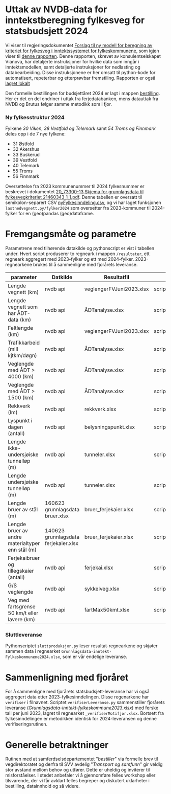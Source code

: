# Uttak av NVDB-data for inntekstberegning fylkesveg for statsbudsjett 2024

Vi viser til regjeringsdokumentet 
[Forslag til ny modell for beregning av kriteriet for fylkesveg i inntektssystemet for fylkeskommunene](https://www.regjeringen.no/no/dokumenter/forslag-til-ny-modell-for-beregning-av-kriteriet-for-fylkesveg-i-inntektssystemet-for-fylkeskommunene/id2864850/), som igjen viser til [denne rapporten](https://www.regjeringen.no/contentassets/e8645ebe0e02470da89253caef0addba/rapport-forenklet-modell-til-kriteriet-for-utgiftsbehov-ti1405835.pdf). Denne rapporten, skrevet av konsulentselskapet Vianova, har detaljerte instruksjoner for hvilke data som inngår i inntektsmodellen, samt detaljerte instruksjoner for nedlasting og databearbeiding. Disse instruksjonene er her omsatt til python-kode for automatisert, repeterbar og etterprøvbar fremstiling. Rapporten er også 
[lagret lokalt](./bilder/rapport-forenklet-modell-til-kriteriet-for-utgiftsbehov-ti1405835.pdf)

Den formelle bestillingen for budsjettåret 2024 er lagt i mappen [bestilling](./bestilling/). Her er det en del endriner i uttak fra ferjedatabanken, mens datauttak fra NVDB og Brutus følger samme metodikk som i fjor. 

### Ny fylkesstruktur 2024

Fylkene _30 Viken_, _38 Vestfold og Telemark_ samt _54 Troms og Finnmark_ deles opp i de 7 nye fylkene: 
  * 31 Østfold
  * 32 Akershus
  * 33 Buskerud
  * 39 Vestfold
  * 40 Telemark
  * 55 Troms
  * 56 Finnmark

Oversettelse fra 2023 kommunenummer til 2024 fylkesnummer er beskrevet i dokumentet [20_73300-13 Skjema for grunnlagsdata til fylkesvegkriteriet  21460343_1_1.pdf](./bestilling/20_73300-13_Bestilling_av_kriteriedata_til_inntektssystemet_til_fylkeskommunene_21460341_1_1.pdf). Denne tabellen er oversatt til semikolon-separert CSV [nyFylkesinndeling.csv](./kode/nyFylkesinndeling.csv), og vi har laget funksjonen `lastnedvegnett.py/fylker2024` som oversetter fra 2023-kommuner til 2024-fylker for en (geo)pandas (geo)dataframe. 

# Fremgangsmåte og parametre 

Parametrene med tilhørende datakilde og pythonscript er vist i tabellen under. Hvert script produserer to regneark i mappen `/resultater`, ett regneark aggregert med 2023-fylker og ett med 2024-fylker.  2023-regnearkene brukes til å sammenligne med fjorårets leveranse. 

| parameter                                        | Datkilde                             | Resultatfil               | Python script                 |
| ------------------------------------------------ |  ----------------------------------- | ------------------------- | -----------------------------|
| Lengde vegnett (km)                              | nvdb api                             |veglengerFVJuni2023.xlsx   | script_rapport01_fylkesveg.py |
| Lengde vegnett som har ÅDT-data (km)             | nvdb api                             | ÅDTanalyse.xlsx           | script_AADT_trafikkarbeid.py  |     
| Feltlengde (km)                                  | nvdb api                             | veglengerFVJuni2023.xlsx  | script_rapport01_fylkesveg.py |     
| Trafikkarbeid (mill kjtkm/døgn)                  | nvdb api                             | ÅDTanalyse.xlsx           | script_AADT_trafikkarbeid.py  |
| Veglengde med ÅDT > 4000 (km)                    | nvdb api                             | ÅDTanalyse.xlsx           | script_AADT_trafikkarbeid.py  |
| Veglengde med ÅDT > 1500 (km)                    | nvdb api                             | ÅDTanalyse.xlsx           | script_AADT_trafikkarbeid.py  |
| Rekkverk (lm)                                    | nvdb api                             | rekkverk.xlsx             | script_rekkverk.py            |
| Lyspunkt i dagen (antall)                        | nvdb api                             | belysningspunkt.xlsx      | script_belysningspunkt.py     |
| Lengde ikke-undersjøiske tunnelløp (m)           | nvdb api                             | tunneler.xlsx             | script_tunnelanalyse.py       |
| Lengde undersjøiske tunnelløp (m)                | nvdb api                             | tunneler.xlsx             | script_tunnelanalyse.py       |
| Lengde bruer av stål (m)                         | 160623 grunnlagsdata bruer.xlsx      | bruer_ferjekaier.xlsx     | script_bruer_og_ferjekai.py   |
| Lengde bruer av andre materialtyper enn stål (m) | 140623 grunnlagsdata ferjekaier.xlsx | bruer_ferjekaier.xlsx     | script_bruer_og_ferjekai.py   |
| Ferjekaibruer og tillegskaier (antall)           | nvdb api                             | ferjekai.xlsx             | script_bruer_og_ferjekai.py   |
| G/S veglengde                                    | nvdb api                             | sykkelveg.xlsx            | script_rapport21_gangsykkel.py   |
| Veg med fartsgrense 50 km/t eller lavere (km)    | nvdb api                             | fartMax50kmt.xlsx         | script_rapport07_fart_u50.py |


### Sluttleveranse

Pythonscriptet `sluttproduksjon.py` leser resultat-regnearkene og skjøter sammen data i regnearket `Grunnlagsdata-inntekt-Fylkeskommunene2024.xlsx`, som er vår endelige leveranse. 

# Sammenligning med fjoråret

For å sammenligne med fjorårets statsbudsjett-leveranse har vi også aggregert data etter 2023-fylkesinndelingen. Disse regenarkene har `verifiser` i filnavnet. Scriptet `verifiserLeveranse.py` sammenstiller fjorårets leveranse (_Grunnlagsdata-inntekt-fylkeskommune2023.xlsx_) med ferske tall per juni 2023, lagret til regnearket `_verifiserMotifjor.xlsx`. Bortsett fra fylkesinndelingen er metodikken identisk for 2024-leveransen og denne verifiseringsrutinen. 

# Generelle betraktninger

Rutinen med at samferdselsdepartementet "_bestiller_" via formelle brev til vegdirektoratet og derfra til SVV avdelig "_Transport og samfunn_" gir veldig stor avstand mellom behov og utfører. Dette er uheldig og inviterer til misforståelser. I stedet anbefaler vi å gjennomføre felles workshop eller tilsvarende, der vi får avklart felles begreper og diskutert uklarheter i bestilling, datainnhold og så videre. 

